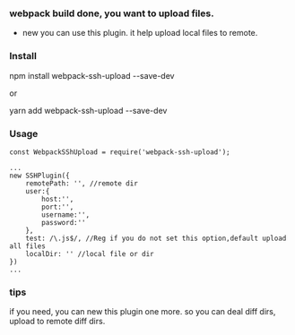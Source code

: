 ### webpack build done, you want to upload files.
- new you can use this plugin. it help upload local files to remote.
### Install
npm install webpack-ssh-upload --save-dev

or

yarn add webpack-ssh-upload  --save-dev

### Usage
```
const WebpackSShUpload = require('webpack-ssh-upload');

...
new SSHPlugin({
	remotePath: '', //remote dir
	user:{
		host:'',
		port:'',
		username:'',
		password:''
	},
	test: /\.js$/, //Reg if you do not set this option,default upload all files
	localDir: '' //local file or dir
})
...

```

### tips

if you need, you can new this plugin one more.
so you can deal diff dirs, upload to remote diff dirs.
